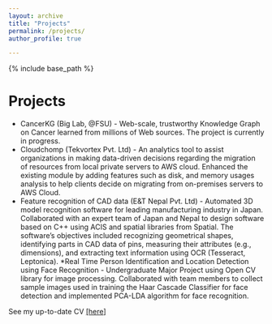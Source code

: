 ```yaml
---
layout: archive
title: "Projects"
permalink: /projects/
author_profile: true

---
```


{% include base_path %}

Projects
======
* CancerKG (Big Lab, @FSU) - Web-scale, trustworthy Knowledge Graph on Cancer learned from millions of Web sources. The project is 
currently in progress.
* Cloudchomp (Tekvortex Pvt. Ltd) - An analytics tool to assist organizations in making data-driven decisions regarding the migration of 
resources from local private servers to AWS cloud. Enhanced the existing module by adding features such as disk, and memory usages analysis 
to help clients decide on migrating from on-premises servers to AWS Cloud.
* Feature recognition of CAD data (E&T Nepal Pvt. Ltd) - Automated 3D model recognition software for leading manufacturing industry in 
Japan. Collaborated with an expert team of Japan and Nepal to design software based on C++ using ACIS and spatial libraries from Spatial. 
The software’s objectives included recognizing geometrical shapes, identifying parts in CAD data of pins, measuring their attributes (e.g., 
dimensions), and extracting text information using OCR (Tesseract, Leptonica).
*Real Time Person Identification and Location Detection using Face Recognition - Undergraduate Major Project using Open CV library for 
image processing. Collaborated with team members to collect sample images used in training the Haar Cascade Classifier for face detection 
and implemented PCA-LDA algorithm for face recognition.  



See my up-to-date CV [\[here\]](http://shresthagyanendra.github.io/files/CV_2024_gyanerdra.pdf)
